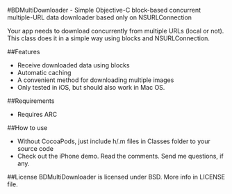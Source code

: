 #BDMultiDownloader - Simple Objective-C block-based concurrent multiple-URL data downloader based only on NSURLConnection

Your app needs to download concurrently from multiple URLs (local or not). This class does it in a simple way using blocks and NSURLConnection.

##Features
- Receive downloaded data using blocks
- Automatic caching
- A convenient method for downloading multiple images 
- Only tested in iOS, but should also work in Mac OS. 


##Requirements
- Requires ARC


##How to use
- Without CocoaPods, just include h/.m files in Classes folder to your source code
- Check out the iPhone demo. Read the comments. Send me questions, if any.


##License
BDMultiDownloader is licensed under BSD. More info in LICENSE file.